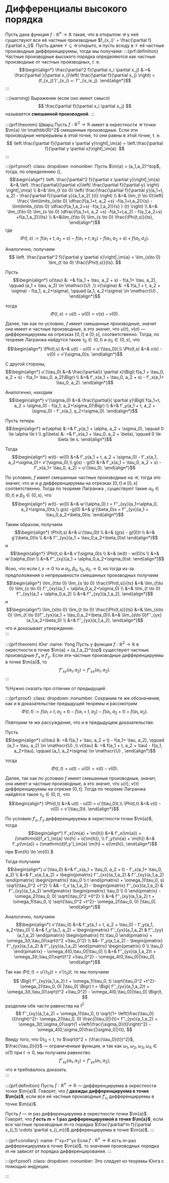 # Дифференциалы высокого порядка

Пусть дана функция $f: \mathbb{R}^n \to \mathbb{R}$ такая, что в открытом $\mathscr{U}$ у неё существуют все её частные производные $f_{x_i}' = \frac{\partial f}{\partial x_i}$. Пусть далее $\mathscr{V} \subseteq \mathscr{U}$ открыто, и пусть всюду в $\mathscr{V}$ её частные производные дифференцируемы, тогда мы получаем:
:::{prf:definition}
Частные производные высокого порядка определяются как частные производные от частных производных, т. е.
$$\begin{align*}
\frac{\partial^2 f}{\partial x_i \partial x_j} &:=& \frac{\partial }{\partial x_i}\left( \frac{\partial f}{\partial x_j} \right) = (f_{x_j}')'_{x_i} =: f''_{x_ix_j}. 
\end{align*}$$
:::

:::{warning}
Выражение (если оно имеет смысл) 
$$
\frac{\partial f}{\partial x_i \partial x_j}
$$
называется **смешанной производной**.
:::

:::{prf:theorem} Шварц 
Пусть $f:\mathbb{R}^2 \to \mathbb{R}$ имеет в окрестности $\mathscr{U}$ точки $\m{a} \in \mathbb{R}^2$ смешанные производные. Если эти производные непрерывны в этой точке, то они равны в этой точке, т. е.
$$
\left.\frac{\partial f}{\partial x \partial y}\right|_\m{a} = \left.\frac{\partial f}{\partial y \partial x}\right|_\m{a}.
$$
:::

:::{prf:proof}
:class: dropdown
:nonumber:
Пусть $\m{a} = (a_1,a_2)^\top$, тогда, по определению ([](#partial_i(o))),
$$\begin{align*}
\left. \frac{\partial^2 f}{\partial x \partial y}\right|_\m{a} &=& \left. \frac{\partial}{\partial x}\left( \frac{\partial f}{\partial y} \right) \right|_\m{a} \\
&=& \lim_{t \to 0} \left( \frac{\frac{\partial f}{\partial y}(a_1+t, a_2) - \frac{\partial f}{\partial y}(a_1,a_2)  }{t}  \right) \\
&=& \lim_{t \to 0}\left( \frac{ \lim\limits_{s\to 0} \dfrac{f(a_1+t, a_2 +s) -f(a_1+t,a_2)}{s}  - \lim\limits_{s\to 0} \dfrac{f(a_1,a_2+s) -f(a_1,a_2)}{s} } {t}  \right) \\
&=& \lim_{t\to 0} \lim_{s \to 0} \dfrac{f(a_1+t, a_2 +s) -f(a_1+t,a_2) - f(a_1,a_2+s) +f(a_1,a_2)}{ts} \\
&=&\lim_{t\to 0} \lim_{s \to 0} \frac{\Phi(t,s)}{ts},
\end{align*}$$
где 
$$
\Phi(t,s):= f(a_1+t, a_2 +s) -f(a_1+t,a_2) - f(a_1,a_2+s) +f(a_1,a_2).
$$

Аналогично, получаем
$$
\left. \frac{\partial^2 f}{\partial y \partial x}\right|_\m{a} =  \lim_{s\to 0} \lim_{t \to 0} \frac{\Phi(t,s)}{ts}.
$$

Пусть 
$$\begin{align*}
u(\tau) &: =& f(a_1 + \tau, a_2 + s) - f(a_1+ \tau, a_2), \qquad (a_1 + \tau, a_2) \in \mathscr{U} ,\\
v(\sigma) &: =& f(a_1 + t, a_2 + \sigma) - f(a_1, a_2+\sigma), \qquad (a_1, a_2+\sigma) \in \mathscr{U} ,
\end{align*}$$

тогда
$$
\Phi(t,s) = u(t) - u(0) = v(s) - v(0).
$$

Далее, так как по условию, $f$ имеет смешанные производные, значит она имеет и частные производные, а это значит, что $u(\tau)$, $v(\sigma)$ — дифференцируемы на отрезках $[0,t]$ и $[0,s]$, соответственно. Тогда, по теореме Лагранжа [](#Langrange) найдутся такие $\tau_0 \in (0, t)$ и $\sigma_0 \in (0, s)$, что
$$\begin{align*}
\Phi(t,s) &=& u(t) - u(0) = u'(\tau_0)t,\\
\Phi(t,s) &=& v(s) - v(0) = v'(\sigma_0)s.
\end{align*}$$

С другой стороны, 
$$\begin{align*}
u'(\tau_0) &=& \frac{\partial}{ \partial x}\Bigl( f(a_1 + \tau_0, a_2 + s) - f(a_1+ \tau_0, a_2)\Bigr) \\
&=& f'_x(a_1 + \tau_0, a_2 + s) - f'_x(a_1+ \tau_0, a_2).
\end{align*}$$

Аналогично, находим
$$\begin{align*}
v'(\sigma_0) &=& \frac{\partial}{ \partial y}\Bigl( f(a_1+t, a_2 + \sigma_0) - f(a_1, a_2+\sigma_0)\Bigr) \\
&=& f'_y(a_1 + t, a_2 + \sigma_0) - f'_x(a_1, a_2+\sigma_0).
\end{align*}$$

Пусть теперь
$$\begin{align*}
w(\alpha) &:=& f'_y(a_1 + \alpha, a_2 + \sigma_0), \qquad 0 \le \alpha \le t \\
g(\beta) &: =& f'_x(a_1 + \tau_0, a_2 + \beta), \qquad 0 \le \beta \le s.
\end{align*}$$

Тогда
$$\begin{align*}
w(t)- w(0) &=& f'_y(a_1 + t, a_2 + \sigma_0) - f'_x(a_1, a_2+\sigma_0)= v'(\sigma_0),\\
g(s) - g(0) &=& f'_x(a_1 + \tau_0, a_2 + s) - f'_x(a_1+ \tau_0, a_2) = u'(\tau_0).
\end{align*}$$

По условию, $f$ имеет смешанные частные производные на $\mathscr{U}$, тогда это значит, что $w$ и $g$ дифференцируемы на отрезках $[0,t]$ и $[0,s]$ соответственно. Тогда по теореме Лагранжа [](#Langrange), существуют такие $\alpha_0 \in (0,t)$ и $\beta_0 \in (0,s)$, что
$$\begin{align*}
w(t)- w(0) &=& w'(\alpha_0) t = f''_{xy}(a_1+\alpha_0, a_2+\sigma_0)ts,\\
g(s) -g(0) &=& g'(\beta_0)s = f''_{yx}(a_1 + \tau_0,a_2+\beta_0)ts.
\end{align*}$$

Таким образом, получаем
$$\begin{align*}
\Phi(t,s) &=& u'(\tau_0)t \\
&=& (g(s) - g(0))t \\
&=& g'(\beta_0)ts \\
&=& f''_{yx}(a_1 + \tau_0,a_2+\beta_0)st
\end{align*}$$
и
$$\begin{align*}
\Phi(t,s) &=& v'(\sigma_0)s \\
&=& (w(t) - w(0))s \\
&=& w'(\alpha_0)st \\
&=& f''_{xy}(a_1 + \alpha_0,a_2+\sigma_0)st.
\end{align*}$$

Ясно, что если $t,s \to 0$ то и $\alpha_0, \beta_0, \tau_0, \sigma_0 \to 0$, но тогда из-за предположения о непрерывности смешанных производных получаем
$$\begin{align*}
\lim_{t\to 0} \lim_{s \to 0} \frac{\Phi(t,s)}{ts} &=&  \lim_{t\to 0} \lim_{s \to 0} f''_{xy}(a_1 + \alpha_0,a_2+\sigma_0) \\
&=& \lim_{t \to 0} f''_{xy}(a_1 + \alpha_0,a_2) \\
&=& f''_{xy}(a_1,a_2),
\end{align*}$$
и
$$\begin{align*}
\lim_{s\to 0} \lim_{t \to 0} \frac{\Phi(t,s)}{ts} &=& \lim_{s\to 0} \lim_{t \to 0}f''_{yx}(a_1 + \tau_0,a_2+\beta_0)\\
&=& \lim_{s\to 0}f''_{yx}(a_1,a_2+\beta_0) \\
&=& f''_{yx}(a_1,a_2),
\end{align*}$$
что и доказывает утверждение.     
:::


:::{prf:theorem} Юнг 
:name: Yong
Пусть у функции $f:\mathbb{R}^2 \to \mathbb{R}$ в окрестности в точке $\m{a} = (a_1,a_2)^\top$ существуют частные производные $f'_{x}$ и $f'_{y}$. Если эти частные производные дифференцируемы в точке $\m{a}$, то
$$
f''_{xy}(a_1,a_2) = f''_{yx}(a_1,a_2).
$$
:::

%Нужно сказать про отличие от предыдущей.

:::{prf:proof}
:class: dropdown
:nonumber:
Сохраним те же обозначения, как и в доказательстве предыдущей теоремы и рассмотрим 
$$
\Phi(t,t):= f(a_1+t, a_2 +t) -f(a_1+t,a_2) - f(a_1,a_2+t) +f(a_1,a_2).
$$

Повторим те же рассуждения, что и в предыдущем доказательстве. 

Пусть 
$$\begin{align*}
u(\tau) &: =& f(a_1 + \tau, a_2 + t) - f(a_1+ \tau, a_2), \qquad (a_1 + \tau, a_2) \in \mathscr{U} ,\\
v(\tau) &: =& f(a_1 + t, a_2 + \tau) - f(a_1, a_2+\tau), \qquad (a_1, a_2+\sigma) \in \mathscr{U} ,
\end{align*}$$

тогда
$$
\Phi(t,t) = u(t) - u(0) = v(t) - v(0).
$$

Далее, так как по условию $f$ имеет смешанные производные, значит, она имеет и частные производные, а это значит, что $u(\tau)$, $v(\tau)$  дифференцируемы на отрезке $[0,t]$. Тогда по теореме Лагранжа [](#Langrange) найдётся такое $\tau_0 \in (0, t)$, что
$$\begin{align*}
\Phi(t,t) &=& u(t) - u(0) = u'(\tau_0)t,\\
\Phi(t,t) &=& v(t) - v(0) = v'(\tau_0)t.
\end{align*}$$

По условию $f'_x$, $f'_y$ дифференцируемы в окрестности точки $\m{a}$, тогда
$$\begin{align*}
f'_x(\m{a} + \m{h}) &=& f'_x(\m{a}) + (\mathrm{d}f_x')_\m{a} \m{h} + o(\m{h}), \\
f'_y(\m{a} + \m{h}) &=& f'_y(\m{a}) + (\mathrm{d}f_y')_\m{a} \m{h} + o(\m{h}),
\end{align*}$$
при $\m{h} \to \m{0}.$

Тогда получаем
$$\begin{align*}
u'(\tau_0) &=& f'_x(a_1 + \tau_0, a_2 + t) - f'_x(a_1+ \tau_0, a_2) \\
&=& f'_x(a_1,a_2) + \begin{pmatrix}
f''_{xx}(a_1,a_2) & f''_{xy}(a_1,a_2) 
\end{pmatrix} \begin{pmatrix}
\tau_0 \\ t
\end{pmatrix} + \omega_1(\tau_0, s) \sqrt{\tau_0^2 +t^2} \\
&& - f_x'(a_1,a_2) - \begin{pmatrix}
f''_{xx}(a_1,a_2) & f''_{xy}(a_1,a_2) 
\end{pmatrix} \begin{pmatrix}
\tau_0 \\ 0
\end{pmatrix} - \omega_2(\tau_0, 0) \sqrt{\tau_0^2 +0^2} \\
&=& f''_{xy}(a_1,a_2) t + \omega_1(\tau_0, t) \sqrt{\tau_0^2 +t^2}- \omega_2(\tau_0, 0) |\tau_0|.
\end{align*}$$

Аналогично, получаем
$$\begin{align*}
v'(\tau_0) &=& f'_y(a_1 + t, a_2 + \tau_0) - f'_y(a_1, a_2+\tau_0) \\
&=& f_y'(a_1, a_2) + \begin{pmatrix}
f''_{yx}(a_1,a_2) & f''_{yy}(a_1,a_2) 
\end{pmatrix} \begin{pmatrix} t\\ \tau_0
\end{pmatrix} + \omega_3(t,\tau_0)\sqrt{t^2 +\tau_0^2} \\
&&- f'_y(a_1,a_2) - \begin{pmatrix}
f''_{yx}(a_1.a_2) & f''_{yy}(a_1,a_2)
\end{pmatrix} \begin{pmatrix}
0 \\ \tau_0
\end{pmatrix} - \omega_4(0,\tau_0)|\tau_0| \\
&=& f''_{yx}(a_1,a_2)t + \omega_3(t,\tau_0)\sqrt{t^2 +\tau_0^2} - \omega_4(0,\tau_0)|\tau_0|.
\end{align*}$$

Так как $\Phi(t,t) = u'(\tau_0)t = v'(\tau_0)t$, то мы получаем
$$
\Bigl( f''_{xy}(a_1,a_2) t + \omega_1(\tau_0, t) \sqrt{\tau_0^2 +t^2}- \omega_2(\tau_0, 0) |\tau_0| \Bigr) t = \Bigl( f''_{yx}(a_1,a_2)t + \omega_3(t,\tau_0)\sqrt{t^2 +\tau_0^2} - \omega_4(0,\tau_0)|\tau_0| \Bigr)t,
$$
разделим обе части равенства на $t^2$
$$
f''_{xy}(a_1,a_2) + \omega_1(\tau_0, t) \sqrt{1+ \left(\frac{\tau_0}{t}\right)^2}- \omega_2(\tau_0, 0) \frac{|\tau_0|}{t}=  f''_{yx}(a_1,a_2) + \omega_3(t,\sigma_0)\sqrt{1 +\left(\frac{\sigma_0}{t}\right)^2} - \omega_4(0,\sigma_0)\frac{|\sigma_0|}{t},
$$


Ввиду того, что $0 \tau_0 <t$, то $\sqrt{t^2 + (\frac{\tau_0}{t})^2}$, $\frac{\tau_0}{t}$ — ограниченные функции, и так как $\omega_1, \omega_2, \omega_3, \omega_4 \in o(1)$ при $t \to 0$, мы получаем равенство
$$
f''_{xy}(a_1,a_2) =  f''_{yx}(a_1,a_2),
$$
что и требовалось доказать.    
:::


:::{prf:definition}
Пусть $f:\mathbb{R}^n \to \mathbb{R}$ — дифференцируема в окрестности точки $\m{a}$. Говорят, что $f$ **дважды дифференцируема в точке $\m{a}$**, если все её частные производные $f'_{x_i}$ дифференцируемы в точке $\m{a}$.

Пусть $f$ — $m$ раз дифференцируема в окрестности точки $\m{a}$. Говорят, что **$f$ есть $m+1$ раз дифференцируемой в точке $\m{a}$**, если все частные производные $m$-го порядка $\frac{\partial^m f}{\partial x_{i_1} \cdots \partial x_{i_m}}$ дифференцируемы в точке $\m{a}$.
:::

:::{prf:corollary}
:name: f''xy=f''yx
Если $f:\mathbb{R}^n \to \mathbb{R}$ есть $m$-раз дифференцируема в точке $\m{a}$, то значения производных порядка $m$ не зависят от порядка дифференцирования.
:::

:::{prf:proof}
:class: dropdown
:nonumber:
Это следует из теоремы Юнга [](#Yong) с помощью индукции.


:::